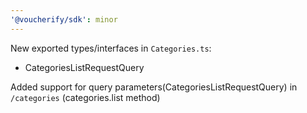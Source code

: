 ```yaml
---
'@voucherify/sdk': minor
---
```


New exported types/interfaces in `Categories.ts`:
- CategoriesListRequestQuery

Added support for query parameters(CategoriesListRequestQuery) in `/categories` (categories.list method)
